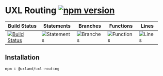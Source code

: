 # UXL Routing [![npm version](https://badge.fury.io/js/%40uxland%2Fuxl-routing.svg)](https://badge.fury.io/js/%40uxland%2Fuxl-routing)

| Build Status                                                                                                      | Statements                                    | Branches                                  | Functions                                   | Lines                               |
| ----------------------------------------------------------------------------------------------------------------- | --------------------------------------------- | ----------------------------------------- | ------------------------------------------- | ----------------------------------- |
| [![Build Status](https://api.travis-ci.org/uxland/uxl-routing.svg)](https://api.travis-ci.org/uxland/uxl-routing) | ![Statements](#statements# 'Make me better!') | ![Branches](#branches# 'Make me better!') | ![Functions](#functions# 'Make me better!') | ![Lines](#lines# 'Make me better!') |

## Installation

`npm i @uxland/uxl-routing`
